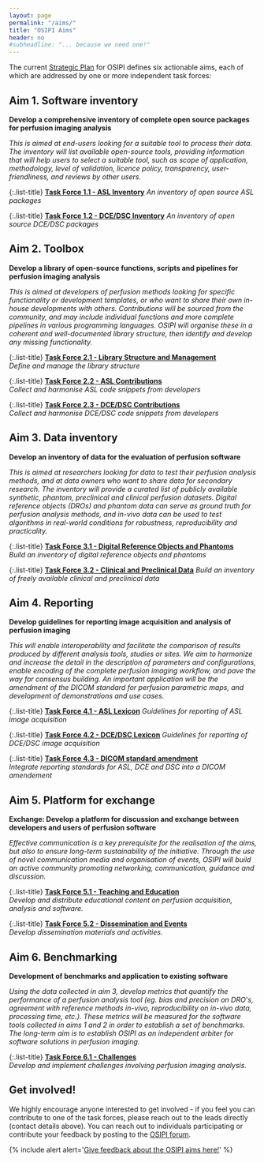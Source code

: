 ```yaml
---
layout: page
permalink: "/aims/"
title: "OSIPI Aims"
header: no
#subheadline: "... because we need one!"
---
```


The current [Strategic Plan](https://drive.google.com/file/d/14XZYB59W2rn5NIMBKEwdzht23WLa3zzN/view) for OSIPI defines six actionable aims, each of which are addressed by one or more independent task forces:


**Aim 1. Software inventory**
-----------------------------

**Develop a comprehensive inventory of complete open source packages for perfusion imaging analysis** 

*This is aimed at end-users looking for a suitable tool to process their data. The inventory will list available open-source tools, providing information that will help users to select a suitable tool, such as scope of application, methodology, level of validation, licence policy, transparency, user-friendliness, and reviews by other users.*

   {:.list-title}
   [**Task Force 1.1 - ASL Inventory**](/task-force-1-1/)
   *An inventory of open source ASL packages*

   {:.list-title}
   [**Task Force 1.2 - DCE/DSC Inventory**](/task-force-1-2/)
   *An inventory of open source DCE/DSC packages*


**Aim 2. Toolbox**
------------------

**Develop a library of open-source functions, scripts and pipelines for perfusion imaging analysis**

*This is aimed at developers of perfusion methods looking for specific functionality or development templates, or who want to share their own in-house developments with others. Contributions will be sourced from the community, and may include individual functions and more complete pipelines in various programming languages. OSIPI will organise these in a coherent and well-documented library structure, then identify and develop any missing functionality.*

   {:.list-title}
   [**Task Force 2.1 - Library Structure and Management**](/task-force-2-1/)  
   *Define and manage the library structure*

   {:.list-title}
   [**Task Force 2.2 - ASL Contributions**](/task-force-2-2/)    
   *Collect and harmonise ASL code snippets from developers*

   {:.list-title}
   [**Task Force 2.3 - DCE/DSC Contributions**](/task-force-2-3/)    
   *Collect and harmonise DCE/DSC code snippets from developers*


**Aim 3. Data inventory**
-------------------------

**Develop an inventory of data for the evaluation of perfusion software** 

*This is aimed at researchers looking for data to test their perfusion analysis methods, and at data owners who want to share data for secondary research. The inventory will provide a curated list of publicly available synthetic, phantom, preclinical and clinical perfusion datasets. Digital reference objects (DROs) and phantom data can serve as ground truth for perfusion analysis methods, and in-vivo data can be used to test algorithms in real-world conditions for robustness, reproducibility and practicality.* 

   {:.list-title}
   [**Task Force 3.1 - Digital Reference Objects and Phantoms**](/task-force-3-1/)  
    *Build an inventory of digital reference objects and phantoms*

   {:.list-title}
   [**Task Force 3.2 - Clinical and Preclinical Data**](/task-force-3-2/) 
    *Build an inventory of freely available clinical and preclinical data*
 

**Aim 4. Reporting**
--------------------

**Develop guidelines for reporting image acquisition and analysis of perfusion imaging**
 
*This will enable interoperability and facilitate the comparison of results produced by different analysis tools, studies or sites. We aim to harmonize and increase the detail in the description of parameters and configurations, enable encoding of the complete perfusion imaging workflow, and pave the way for consensus building. An important application will be the amendment of the DICOM standard for perfusion parametric maps, and development of demonstrations and use cases.* 

   {:.list-title}
   [**Task Force 4.1 - ASL Lexicon**](/task-force-4-1/)
   *Guidelines for reporting of ASL image acquisition*

   {:.list-title}
   [**Task Force 4.2 - DCE/DSC Lexicon**](/task-force-4-2/)
   *Guidelines for reporting of DCE/DSC image acquisition*
   
   {:.list-title}
   [**Task Force 4.3 - DICOM standard amendment**](/task-force-4-3/)  
   *Integrate reporting standards for ASL, DCE and DSC into a DICOM amendement*


**Aim 5. Platform for exchange**
--------------------------------

**Exchange: Develop a platform for discussion and exchange between developers and users of perfusion software**

*Effective communication is a key prerequisite for the realisation of the aims, but also to ensure long-term sustainability of the initiative. Through the use of novel communication media and organisation of events, OSIPI will build an active community promoting networking, communication, guidance and discussion.*

   {:.list-title}
   [**Task Force 5.1 - Teaching and Education**](/task-force-5-1/)  
   *Develop and distribute educational content on perfusion acquisition, analysis and software.*

   {:.list-title}
   [**Task Force 5.2 - Dissemination and Events**](/task-force-5-2/)  
   *Develop dissemination materials and activities.*


**Aim 6. Benchmarking**
-----------------------

**Development of benchmarks and application to existing software**

*Using the data collected in aim 3, develop metrics that quantify the performance of a perfusion analysis tool (eg. bias and precision on DRO's, agreement with reference methods in-vivo, reproducibility on in-vivo data, processing time, etc.). These metrics will be measured for the software tools collected in aims 1 and 2 in order to establish a set of benchmarks. The long-term aim is to establish OSIPI as an independent arbiter for software solutions in perfusion imaging.*

   {:.list-title}
   [**Task Force 6.1 - Challenges**](/task-force-6-1/)  
   *Develop and implement challenges involving perfusion imaging analysis.*


**Get involved!**
-----------------

We highly encourage anyone interested to get involved - if you feel you can contribute to one of the task forces, please reach out to the leads directly (contact details above). You can reach out to individuals participating or contribute your feedback by posting to the [OSIPI forum](https://groups.google.com/forum/#!forum/open-source-initiative-for-perfusion-imaging).

{% include alert alert='<a href="https://docs.google.com/document/d/10OhbXTRGPuToYLy-cFof9TreX0DS_yhs_8wJeIw5SIU/edit">Give feedback about the OSIPI aims here!</a>' %}
